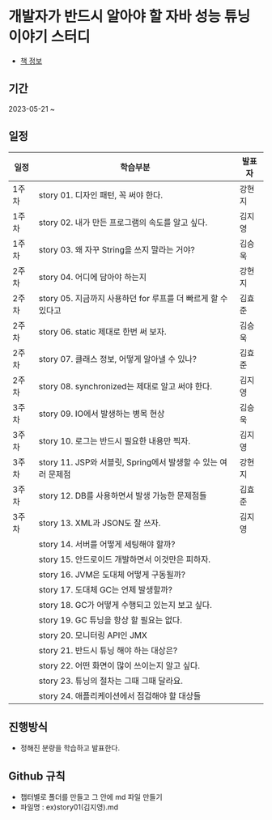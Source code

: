 # 개발자가 반드시 알아야 할 자바 성능 튜닝 이야기 스터디
- [책 정보](http://www.yes24.com/Product/Goods/11261731)

## 기간 
2023-05-21 ~ 

## 일정
|일정|학습부분|발표자|
|----|----|----|
|1주차|story 01. 디자인 패턴, 꼭 써야 한다.|강현지|
|1주차|story 02. 내가 만든 프로그램의 속도를 알고 싶다.|김지영|
|1주차|story 03. 왜 자꾸 String을 쓰지 말라는 거야?|김승욱|
|2주차|story 04. 어디에 담아야 하는지|강현지|
|2주차|story 05. 지금까지 사용하던 for 루프를 더 빠르게 할 수 있다고|김효준|
|2주차|story 06. static 제대로 한번 써 보자.|김승욱|
|2주차|story 07. 클래스 정보, 어떻게 알아낼 수 있나?|김효준|
|2주차|story 08. synchronized는 제대로 알고 써야 한다.|김지영|
|3주차|story 09. IO에서 발생하는 병목 현상|김승욱|
|3주차|story 10. 로그는 반드시 필요한 내용만 찍자.|김지영|
|3주차|story 11. JSP와 서블릿, Spring에서 발생할 수 있는 여러 문제점|강현지|
|3주차|story 12. DB를 사용하면서 발생 가능한 문제점들|김효준|
|3주차|story 13. XML과 JSON도 잘 쓰자.|김지영|
||story 14. 서버를 어떻게 세팅해야 할까?|
||story 15. 안드로이드 개발하면서 이것만은 피하자.|
||story 16. JVM은 도대체 어떻게 구동될까?|
||story 17. 도대체 GC는 언제 발생할까?|
||story 18. GC가 어떻게 수행되고 있는지 보고 싶다.|
||story 19. GC 튜닝을 항상 할 필요는 없다.|
||story 20. 모니터링 API인 JMX|
||story 21. 반드시 튜닝 해야 하는 대상은?|
||story 22. 어떤 화면이 많이 쓰이는지 알고 싶다.|
||story 23. 튜닝의 절차는 그때 그때 달라요.|
||story 24. 애플리케이션에서 점검해야 할 대상들|

## 진행방식
- 정해진 분량을 학습하고 발표한다.

 ## Github 규칙
- 챕터별로 폴더를 만들고 그 안에 md 파일 만들기
- 파일명 : ex)story01(김지영).md
